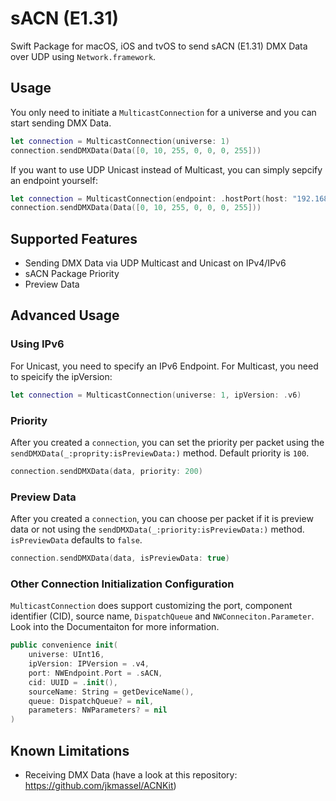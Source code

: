 # sACN (E1.31)

Swift Package for macOS, iOS and tvOS to send sACN (E1.31) DMX Data over UDP using `Network.framework`.

## Usage
You only need to initiate a `MulticastConnection` for a universe and you can start sending DMX Data.

```swift
let connection = MulticastConnection(universe: 1)
connection.sendDMXData(Data([0, 10, 255, 0, 0, 0, 255]))
```
If you want to use UDP Unicast instead of Multicast, you can simply sepcify an endpoint yourself:
```swift
let connection = MulticastConnection(endpoint: .hostPort(host: "192.168.2.102", .sACN), universe: 2)
connection.sendDMXData(Data([0, 10, 255, 0, 0, 0, 255]))
```

## Supported Features
- Sending DMX Data via UDP Multicast and Unicast on IPv4/IPv6
- sACN Package Priority
- Preview Data

## Advanced Usage

### Using IPv6
For Unicast, you need to specify an IPv6 Endpoint. For Multicast, you need to speicify the ipVersion:
```swift
let connection = MulticastConnection(universe: 1, ipVersion: .v6)
```

### Priority 
After you created a `connection`, you can set the priority per packet using the `sendDMXData(_:proprity:isPreviewData:)` method. Default priority is `100`.
```swift
connection.sendDMXData(data, priority: 200)
```
### Preview Data
After you created a `connection`, you can choose per packet if it is preview data or not using the  `sendDMXData(_:priority:isPreviewData:)` method. `isPreviewData` defaults to `false`.
```swift
connection.sendDMXData(data, isPreviewData: true)
```
### Other Connection Initialization Configuration
`MulticastConnection` does support customizing the port, component identifier (CID), source name, `DispatchQueue` and `NWConneciton.Parameter`. Look into the Documentaiton for more information.
```swift
public convenience init(
    universe: UInt16,
    ipVersion: IPVersion = .v4,
    port: NWEndpoint.Port = .sACN,
    cid: UUID = .init(),
    sourceName: String = getDeviceName(),
    queue: DispatchQueue? = nil,
    parameters: NWParameters? = nil
)
```



## Known Limitations
- Receiving DMX Data (have a look at this repository: https://github.com/jkmassel/ACNKit)
 
